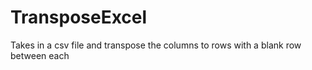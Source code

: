 # TransposeExcel
Takes in a csv file and transpose the columns to rows with a blank row between each
